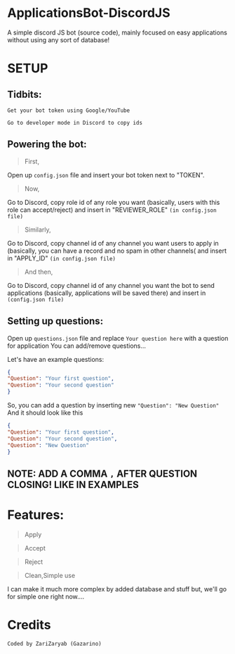 # ApplicationsBot-DiscordJS 
A simple discord JS bot (source code), mainly focused on easy applications without using any sort of database!

# SETUP
## Tidbits:
`Get your bot token using Google/YouTube`

`Go to developer mode in Discord to copy ids`
## Powering the bot:
> First,

Open up `config.json` file and insert your bot token next to "TOKEN".

> Now,

Go to Discord, copy role id of any role you want (basically, users with this role can accept/reject) and insert in "REVIEWER_ROLE" `(in config.json file)`

> Similarly,

Go to Discord, copy channel id of any channel you want users to apply in (basically, you can have a record and no spam in other channels( and insert in "APPLY_ID" `(in config.json file)`

> And then,

Go to Discord, copy channel id of any channel you want the bot to send applications (basically, applications will be saved there) and insert in `(config.json file)`

## Setting up questions:
Open up `questions.json` file and replace `Your question here` with a question for application
You can add/remove questions...

Let's have an example questions:
```json
{
"Question": "Your first question",
"Question": "Your second question"
}
```
So, you can add a question by inserting new `"Question": "New Question"`
And it should look like this
```json
{
"Question": "Your first question",
"Question": "Your second question",
"Question": "New Question"
}
```
## NOTE: ADD A COMMA `,` AFTER QUESTION CLOSING! LIKE IN EXAMPLES

# Features:
> Apply

> Accept

> Reject

> Clean,Simple use

I can make it much more complex by added database and stuff but, we'll go for simple one right now....

# Credits
`Coded by ZariZaryab (Gazarino)`
